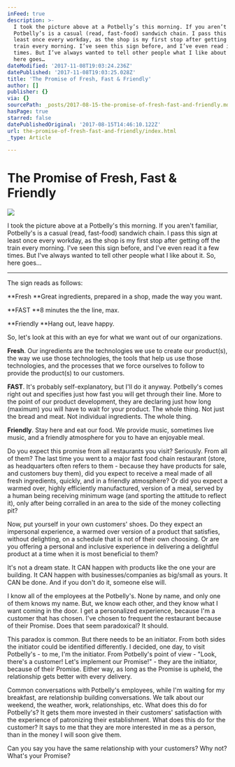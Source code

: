 ```yaml
---
inFeed: true
description: >-
  I took the picture above at a Potbelly’s this morning. If you aren’t familiar,
  Potbelly’s is a casual (read, fast-food) sandwich chain. I pass this sign at
  least once every workday, as the shop is my first stop after getting off the
  train every morning. I’ve seen this sign before, and I’ve even read it a few
  times. But I’ve always wanted to tell other people what I like about it. So,
  here goes…
dateModified: '2017-11-08T19:03:24.236Z'
datePublished: '2017-11-08T19:03:25.028Z'
title: 'The Promise of Fresh, Fast & Friendly'
author: []
publisher: {}
via: {}
sourcePath: _posts/2017-08-15-the-promise-of-fresh-fast-and-friendly.md
hasPage: true
starred: false
datePublishedOriginal: '2017-08-15T14:46:10.122Z'
url: the-promise-of-fresh-fast-and-friendly/index.html
_type: Article

---
```

# The Promise of Fresh, Fast & Friendly
![](https://the-grid-user-content.s3-us-west-2.amazonaws.com/32003cd3-e273-4ed9-a79e-7bbfc1c111cd.jpg)

I took the picture above at a Potbelly's this morning. If you aren't familiar, Potbelly's is a casual (read, fast-food) sandwich chain. I pass this sign at least once every workday, as the shop is my first stop after getting off the train every morning. I've seen this sign before, and I've even read it a few times. But I've always wanted to tell other people what I like about it. So, here goes...

---

The sign reads as follows:

**Fresh **Great ingredients, prepared in a shop, made the way you want.

**FAST **8 minutes the the line, max.

**Friendly **Hang out, leave happy.

So, let's look at this with an eye for what we want out of our organizations.

**Fresh**. Our ingredients are the technologies we use to create our product(s), the way we use those technologies, the tools that help us use those technologies, and the processes that we force ourselves to follow to provide the product(s) to our customers.

**FAST**. It's probably self-explanatory, but I'll do it anyway. Potbelly's comes right out and specifies just how fast you will get through their line. More to the point of our product development, they are declaring just how long (maximum) you will have to wait for your product. The whole thing. Not just the bread and meat. Not individual ingredients. The whole thing.

**Friendly**. Stay here and eat our food. We provide music, sometimes live music, and a friendly atmosphere for you to have an enjoyable meal.

Do you expect this promise from all restaurants you visit? Seriously. From all of them? The last time you went to a major fast food chain restaurant (store, as headquarters often refers to them - because they have products for sale, and customers buy them), did you expect to receive a meal made of all fresh ingredients, quickly, and in a friendly atmosphere? Or did you expect a warmed over, highly efficiently manufactured, version of a meal, served by a human being receiving minimum wage (and sporting the attitude to reflect it), only after being corralled in an area to the side of the money collecting pit?

Now, put yourself in your own customers' shoes. Do they expect an impersonal experience, a warmed over version of a product that satisfies, without delighting, on a schedule that is not of their own choosing. Or are you offering a personal and inclusive experience in delivering a delightful product at a time when it is most beneficial to them?

It's not a dream state. It CAN happen with products like the one your are building. It CAN happen with businesses/companies as big/small as yours. It CAN be done. And if you don't do it, someone else will.

I know all of the employees at the Potbelly's. None by name, and only one of them knows my name. But, we know each other, and they know what I want coming in the door. I get a personalized experience, because I'm a customer that has chosen. I've chosen to frequent the restaurant because of their Promise. Does that seem paradoxical? It should.

This paradox is common. But there needs to be an initiator. From both sides the initiator could be identified differently. I decided, one day, to visit Potbelly's - to me, I'm the initiator. From Potbelly's point of view - "Look, there's a customer! Let's implement our Promise!" - they are the initiator, because of their Promise. Either way, as long as the Promise is upheld, the relationship gets better with every delivery.

Common conversations with Potbelly's employees, while I'm waiting for my breakfast, are relationship building conversations. We talk about our weekend, the weather, work, relationships, etc. What does this do for Potbelly's? It gets them more invested in their customers' satisfaction with the experience of patronizing their establishment. What does this do for the customer? It says to me that they are more interested in me as a person, than in the money I will soon give them.

Can you say you have the same relationship with your customers? Why not? What's your Promise?